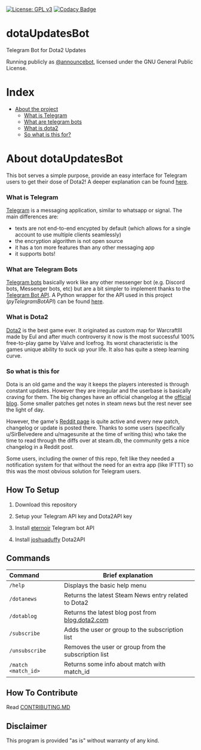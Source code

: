 [![License: GPL v3](https://img.shields.io/badge/License-GPL%20v3-blue.svg)](https://www.gnu.org/licenses/gpl-3.0)
[![Codacy Badge](https://api.codacy.com/project/badge/Grade/ba82c2f871a44d3db708b88abeed5f7a)](https://www.codacy.com/app/zachkont/dotaUpdatesBot?utm_source=github.com&amp;utm_medium=referral&amp;utm_content=zachkont/dotaUpdatesBot&amp;utm_campaign=Badge_Grade)

# dotaUpdatesBot

Telegram Bot for Dota2 Updates

Running publicly as [@announcebot](http://telegram.me/announcebot), licensed under the GNU General Public License.

# Index

- [About the project](#about-dotaupdatesbot)
  - [What is Telegram](#what-is-telegram)
  - [What are telegram bots](#what-are-telegram-bots)
  - [What is dota2](#what-is-dota2)
  - [So what is this for?](#so-what-is-this-for)

# About dotaUpdatesBot

This bot serves a simple purpose, provide an easy interface for Telegram users to get their dose of Dota2! A deeper explanation can be found [here](#so-what-is-this-for).

### What is Telegram

[Telegram](https://telegram.org/) is a messaging application, similar to whatsapp or signal. The main differences are:

- texts are not end-to-end encypted by default (which allows for a single account to use multiple clients seamlessly)
- the encryption algorithm is not open source
- it has a ton more features than any other messaging app
- it supports bots!

### What are Telegram Bots

[Telegram bots](https://core.telegram.org/bots) basically work like any other messenger bot (e.g. Discord bots, Messenger bots, etc) but are a bit simpler to implement thanks to the [Telegram Bot API](https://core.telegram.org/bots/api). A Python wrapper for the API used in this project (*pyTelegramBotAPI*) can be found [here](https://github.com/eternnoir/pyTelegramBotAPI/).

### What is Dota2

[Dota2](https://www.dota2.com) is the best game ever. It originated as custom map for WarcraftIII made by Eul and after much controversy it now is the most successful 100% free-to-play game by Valve and Icefrog. Its worst characteristic is the games unique ability to suck up your life. It also has quite a steep learning curve.

### So what is this for

Dota is an old game and the way it keeps the players interested is through constant updates. However they are irregular and the userbase is basically craving for them. The big changes have an official changelog at the [official blog](https://blog.dota2.com). Some smaller patches get notes in steam news but the rest never see the light of day. 

However, the game's [Reddit page](https://www.reddit.com/r/DotA2/) is quite active and every new patch, changelog or update is posted there. Thanks to some users (specifically u/SirBelvedere and u/magesunite at the time of writing this) who take the time to read through the diffs over at steam.db, the community gets a nice changelog in a Reddit post.

Some users, including the owner of this repo, felt like they needed a notification system for that without the need for an extra app (like IFTTT) so this was the most obvious solution for Telegram users.

## How To Setup

1. Download this repository

2. Setup your Telegram API key and Dota2API key

3. Install [eternoir](https://github.com/eternnoir/pyTelegramBotAPI/) Telegram bot API

4. Install [joshuaduffy](https://github.com/joshuaduffy/dota2api) Dota2API

## Commands

|Command | Brief explanation|
:----------------| -------------
|`/help`|Displays the basic help menu|
|`/dotanews`|Returns the latest Steam News entry related to Dota2 |
|`/dotablog`|Returns the latest blog post from [blog.dota2.com](https://blog.dota2.com)|
|`/subscribe`|Adds the user or group to the subscription list|
|`/unsubscribe`|Removes the user or group from the subscription list|
|`/match <match_id>`|Returns some info about match with match_id|

## How To Contribute

Read [CONTRIBUTING.MD](https://github.com/zachkont/dotaUpdatesBot/blob/master/CONTRIBUTING.md#how-to-contribute)

## Disclaimer

This program is provided "as is" without warranty of any kind.
